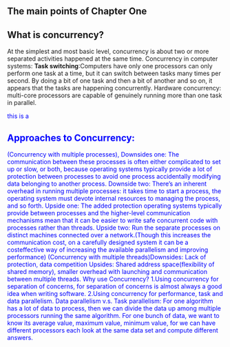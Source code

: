 ## The main points of Chapter One
## What is concurrency?
At the simplest and most basic level, concurrency is about two or more separated activities happened at the same time. 
Concurrency in computer systems:
**Task switching**:Computers have only one processors can only perform one task at a time, but it can switch between tasks many times per second. By doing a bit of one task and then a bit of another and so on, it appears that the tasks are happening concurrently.
Hardware concurrency: multi-core processors are capable of genuinely running more than one task in parallel. 

<font color=Blue> this is a<font>
## Approaches to Concurrency:

(Concurrency with multiple processes), Downsides one: The communication between these processes is often either complicated to set up or slow, or both, because operating systems typically provide a lot of protection between processes to avoid one process accidentally modifying data belonging to another process.
Downside two: There’s an inherent overhead in running multiple processes: it takes time to start a process, the operating system must devote internal resources to managing the process, and so forth.
Upside one: The added protection operating systems typically provide between processes and the higher-level communication mechanisms mean that it can be easier to write safe concurrent code with processes rather than threads.
Upside two: Run the separate processes on distinct machines connected over a network.(Though this increases the communication cost, on a carefully designed system it can be a costeffective way of increasing the available parallelism and improving performance)
(Concurrency with multiple threads)Downsides: Lack of protection, data competition
Upsides: Shared address space(flexibility of shared memory), smaller overhead with launching and communication between multiple threads.
Why use Concurrency?
1.Using concurrency for separation of concerns, for separation of concerns is almost always a good idea when writing software. 2.Using concurrency for performance, task and data parallelism.
Data parallelism v.s. Task parallelism: For one algorithm has a lot of data to process, then we can divide the data up among multiple processors running the same algorithm. For one bunch of data, we want to know its average value, maximum value, minimum value, for we can have different processors each look at the same data set and compute different answers.


